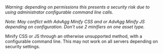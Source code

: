 _Warning: depending on permissions this presents a security risk due to using administrator configurable command line calls._

_Note: May conflict with AdvAgg Minify CSS and or AdvAgg Minify JS depending on configuration. Don't use 2 minifiers on one asset type._

Minify CSS or JS through an otherwise unsupported method, with a configurable command line. This may not work on all servers depending on security settings.